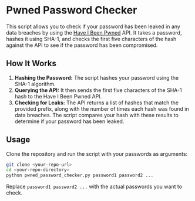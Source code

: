# Pwned Password Checker

This script allows you to check if your password has been leaked in any data breaches by using the [Have I Been Pwned](https://haveibeenpwned.com/) API. It takes a password, hashes it using SHA-1, and checks the first five characters of the hash against the API to see if the password has been compromised.

## How It Works

1. **Hashing the Password:** The script hashes your password using the SHA-1 algorithm.
2. **Querying the API:** It then sends the first five characters of the SHA-1 hash to the Have I Been Pwned API.
3. **Checking for Leaks:** The API returns a list of hashes that match the provided prefix, along with the number of times each hash was found in data breaches. The script compares your hash with these results to determine if your password has been leaked.

## Usage

Clone the repository and run the script with your passwords as arguments:

```bash
git clone <your-repo-url>
cd <your-repo-directory>
python pwned_password_checker.py password1 password2 ...
```

Replace `password1 password2 ...` with the actual passwords you want to check.
